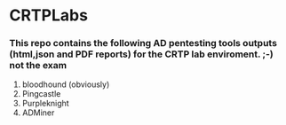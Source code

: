 # CRTPLabs

### This repo contains the following AD pentesting tools outputs (html,json and PDF reports) for the CRTP lab enviroment. ;-) not the exam
1. bloodhound (obviously)
2. Pingcastle
3. Purpleknight
4. ADMiner
